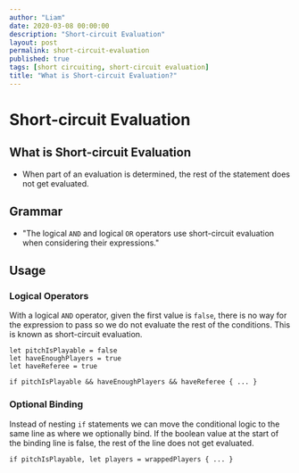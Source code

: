```yaml
---
author: "Liam"
date: 2020-03-08 00:00:00
description: "Short-circuit Evaluation"
layout: post
permalink: short-circuit-evaluation
published: true
tags: [short circuiting, short-circuit evaluation]
title: "What is Short-circuit Evaluation?"
---
```


# Short-circuit Evaluation

## What is Short-circuit Evaluation
- When part of an evaluation is determined, the rest of the statement does not get evaluated.

## Grammar
- "The logical `AND` and logical `OR` operators use short-circuit evaluation when considering their expressions."

## Usage

### Logical Operators

With a logical `AND` operator, given the first value is `false`, there is no way for the expression to pass so we do not evaluate the rest of the conditions. This is known as short-circuit evaluation.

```
let pitchIsPlayable = false
let haveEnoughPlayers = true
let haveReferee = true

if pitchIsPlayable && haveEnoughPlayers && haveReferee { ... }
```

### Optional Binding

Instead of nesting `if` statements we can move the conditional logic to the same line as where we optionally bind. If the boolean value at the start of the binding line is false, the rest of the line does not get evaluated.

```
if pitchIsPlayable, let players = wrappedPlayers { ... }
```
